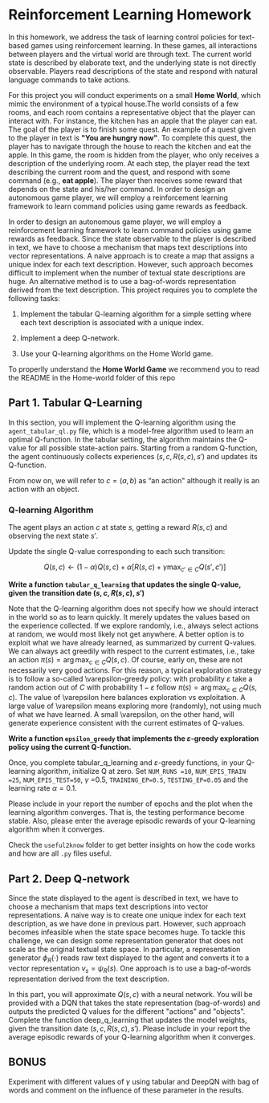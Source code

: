 # Reinforcement Learning Homework

In this homework, we address the task of learning control policies for text-based games using reinforcement learning. In these games, all interactions between players and the virtual world are through text. The current world state is described by elaborate text, and the underlying state is not directly observable. Players read descriptions of the state and respond with natural language commands to take actions.

For this project you will conduct experiments on a small **Home World**, which mimic the environment of a typical house.The world consists of a few rooms, and each room contains a representative object that the player can interact with. For instance, the kitchen has an apple that the player can eat. The goal of the player is to finish some quest. An example of a quest given to the player in text is **"You are hungry now"**. To complete this quest, the player has to navigate through the house to reach the kitchen and eat the apple. In this game, the room is hidden from the player, who only receives a description of the underlying room. At each step, the player read the text describing the current room and the quest, and respond with some command (e.g., **eat apple**). The player then receives some reward that depends on the state and his/her command. In order to design an autonomous game player, we will employ a reinforcement learning framework to learn command policies using game rewards as feedback.

In order to design an autonomous game player, we will employ a reinforcement learning framework to learn command policies using game rewards as feedback. Since the state observable to the player is described in text, we have to choose a mechanism that maps text descriptions into vector representations. A naive approach is to create a map that assigns a unique index for each text description. However, such approach becomes difficult to implement when the number of textual state descriptions are huge. An alternative method is to use a bag-of-words representation derived from the text description. This project requires you to complete the following tasks:

1. Implement the tabular Q-learning algorithm for a simple setting where each text description is associated with a unique index.

2. Implement a deep Q-network.

3. Use your Q-learning algorithms on the Home World game.

To properlly understand the **Home World Game** we recommend you to read the README in the Home-world folder of this repo

## Part 1. Tabular Q-Learning

In this section, you will implement the Q-learning algorithm using the ```agent_tabular_ql.py``` file, which is a model-free algorithm used to learn an optimal Q-function. In the tabular setting, the algorithm maintains the Q-value for all possible state-action pairs. Starting from a random Q-function, the agent continuously collects experiences $(s,c,R(s,c),s')$ and updates its Q-function.

From now on, we will refer to $c = (a, b)$ as “an action" although it really is an action with an object.

### Q-learning Algorithm

The agent plays an action $c$ at state $s$, getting a reward $R(s,c)$ and observing the next state $s'$.

Update the single Q-value corresponding to each such transition:

$$Q(s,c)\leftarrow (1-\alpha )Q(s,c)+\alpha [R(s,c)+\gamma \max _{c'\in C}Q(s',c')]$$

**Write a function ```tabular_q_learning``` that updates the single Q-value, given the transition date $(s,c,R(s,c),s')$**

Note that the Q-learning algorithm does not specify how we should interact in the world so as to learn quickly. It merely updates the values based on the experience collected. If we explore randomly, i.e., always select actions at random, we would most likely not get anywhere. A better option is to exploit what we have already learned, as summarized by current Q-values. We can always act greedily with respect to the current estimates, i.e., take an action $\pi (s)=\arg \max _{c\in C}Q(s,c)$. Of course, early on, these are not necessarily very good actions. For this reason, a typical exploration strategy is to follow a so-called \varepsilon-greedy policy: with probability $\varepsilon$ take a random action out of $C$ with probability $1-\varepsilon$ follow $\pi (s)=\arg \max _{c\in C}Q(s,c)$. The value of \varepsilon here balances exploration vs exploitation. A large value of \varepsilon means exploring more (randomly), not using much of what we have learned. A small \varepsilon, on the other hand, will generate experience consistent with the current estimates of Q-values.

**Write a function ```epsilon_greedy``` that implements the $\varepsilon$-greedy exploration policy using the current Q-function.**

Once, you complete tabular_q_learning and $\varepsilon$-greedy functions, in your Q-learning algorithm, initialize Q at zero. Set ```NUM_RUNS =10```, ```NUM_EPIS_TRAIN =25```, ```NUM_EPIS_TEST=50```, $\gamma$ =0.5, ```TRAINING_EP=0.5```, ```TESTING_EP=0.05``` and the learning rate $\alpha =0.1$.

Please include in your report the number of epochs and the plot when the learning algorithm converges. That is, the testing performance become stable. Also, please enter the average episodic rewards of your Q-learning algorithm when it converges.

Check the ```useful2know``` folder to get better insights on how the code works and how are all ```.py``` files useful.

## Part 2. Deep Q-network

Since the state displayed to the agent is described in text, we have to choose a mechanism that maps text descriptions into vector representations. A naive way is to create one unique index for each text description, as we have done in previous part. However, such approach becomes infeasible when the state space becomes huge. To tackle this challenge, we can design some representation generator that does not scale as the original textual state space. In particular, a representation generator $\phi_R(\cdot)$ reads raw text displayed to the agent and converts it to a vector representation $v_{s}=\psi _{R}(s)$. One approach is to use a bag-of-words representation derived from the text description.

In this part, you will approximate $Q(s, c)$ with a neural network. You will be provided with a DQN that takes the state representation (bag-of-words) and outputs the predicted Q values for the different "actions" and "objects". Complete the function deep_q_learning that updates the model weights, given the transition date $(s,c,R(s,c),s')$. Please include in your report the average episodic rewards of your Q-learning algorithm when it converges.

## BONUS

Experiment with different values of $\gamma$ using tabular and DeepQN with bag of words and comment on the influence of these parameter in the results.

